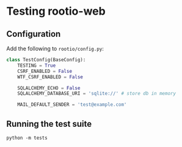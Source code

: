 # Testing rootio-web

## Configuration
Add the following to `rootio/config.py`:

```python
class TestConfig(BaseConfig):
    TESTING = True
    CSRF_ENABLED = False
    WTF_CSRF_ENABLED = False

    SQLALCHEMY_ECHO = False
    SQLALCHEMY_DATABASE_URI = 'sqlite://' # store db in memory

    MAIL_DEFAULT_SENDER = 'test@example.com'
```

## Running the test suite
```shell
python -m tests
```
